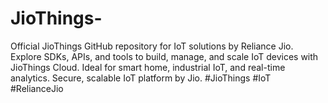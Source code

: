 # JioThings-
Official JioThings GitHub repository for IoT solutions by Reliance Jio. Explore SDKs, APIs, and tools to build, manage, and scale IoT devices with JioThings Cloud. Ideal for smart home, industrial IoT, and real-time analytics. Secure, scalable IoT platform by Jio. #JioThings #IoT #RelianceJio
